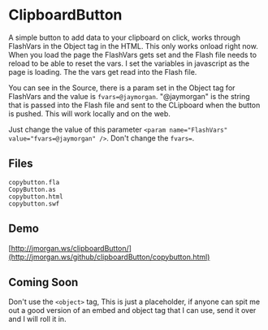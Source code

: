 ClipboardButton
===============

A simple button to add data to your clipboard on click, works through FlashVars in the Object tag in the HTML. This only works onload right now. When you load the page the FlashVars gets set and the Flash file needs to reload to be able to reset the vars. I set the variables in javascript as the page is loading. The the vars get read into the Flash file.

You can see in the Source, there is a param set in the Object tag for FlashVars and the value is `fvars=@jaymorgan`. "@jaymorgan" is the string that is passed into the Flash file and sent to the CLipboard when the button is pushed. This will work locally and on the web.

Just change the value of this parameter `<param name="FlashVars" value="fvars=@jaymorgan" />`. Don't change the `fvars=`.

## Files
	copybutton.fla
	CopyButton.as
	copybutton.html
	copybutton.swf

## Demo
[http://jmorgan.ws/clipboardButton/](http://jmorgan.ws/github/clipboardButton/copybutton.html)

## Coming Soon
Don't use the `<object>` tag, This is just a placeholder, if anyone can spit me out a good version of an embed and object tag that I can use, send it over and I will roll it in.
